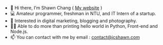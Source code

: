 - 👋 Hi there, I’m Shawn Chang ( [My website](http://jcshawn.com/) )
- 💻 Amateur programmer, freshman in NTU, and IT Intern of a startup.
- 👀 Interested in digital marketing, blogging and photography.
- 🤟🏻 Able to do more than printing hello world in Python, Front-end and Node.js.
- 📫 You can contact with me by email : contact@jcshawn.com

<!---
jschang19/jschang19 is a ✨ special ✨ repository because its `README.md` (this file) appears on your GitHub profile.
You can click the Preview link to take a look at your changes.
--->
